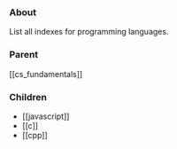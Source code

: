 ### About
List all indexes for programming languages.

### Parent
[[cs_fundamentals]]

### Children
- [[javascript]]
- [[c]]
- [[cpp]]
